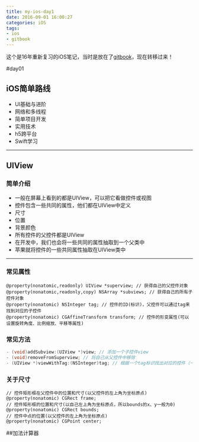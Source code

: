 ```yaml
---
title: my-ios-day1
date: 2016-09-01 16:00:27
categories: iOS
tags: 
- ios
- gitbook
---
```


这个是16年重新复习的iOS笔记，当时是放在了[gitbook](https://sleenxiu.gitbooks.io/my-learning-ios/content/)，现在转移过来！
<!-- more -->

#day01
## iOS简单路线
* UI基础与进阶
* 网络和多线程
* 简单项目开发
* 实用技术
* h5跨平台
* Swift学习

---
## UIView
### 简单介绍
* 一般在屏幕上看到的都是UIView，可以把它看做控件或视图
* 控件包含一些共同的属性，他们都在UIView中定义
* 尺寸
* 位置
* 背景颜色
* 所有控件的父控件都是UIView
* 在开发中，我们也会将一些共同的属性抽取到一个父类中
* 苹果就将控件的一些共同属性抽取在UIView类中
---
### 常见属性
```objc
@property(nonatomic,readonly) UIView *superview; // 获得自己的父控件对象
@property(nonatomic,readonly,copy) NSArray *subviews; // 获得自己的所有子控件对象
@property(nonatomic) NSInteger tag; // 控件的ID(标识)，父控件可以通过tag来找到对应的子控件
@property(nonatomic) CGAffineTransform transform; // 控件的形变属性(可以设置旋转角度、比例缩放、平移等属性)
```
### 常见方法
```objectivec
- (void)addSubview:(UIView *)view; // 添加一个子控件view
- (void)removeFromSuperview; // 将自己从父控件中移除
- (UIView *)viewWithTag:(NSInteger)tag; // 根据一个tag标识找出对应的控件（一般都是子控件）
```
### 关于尺寸
```objc
// 控件矩形框在父控件中的位置和尺寸(以父控件的左上角为坐标原点)
@property(nonatomic) CGRect frame;
// 控件矩形框的位置和尺寸(以自己左上角为坐标原点，所以bounds的x、y一般为0)
@property(nonatomic) CGRect bounds;
// 控件中点的位置(以父控件的左上角为坐标原点)
@property(nonatomic) CGPoint center;
```
##加法计算器



